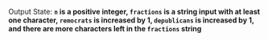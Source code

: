 Output State: **`n` is a positive integer, `fractions` is a string input with at least one character, `remocrats` is increased by 1, `depublicans` is increased by 1, and there are more characters left in the `fractions` string**